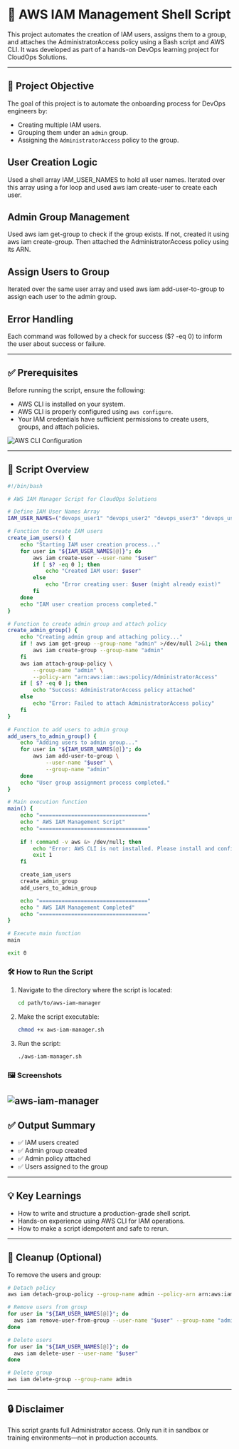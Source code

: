 # 🚀 AWS IAM Management Shell Script

This project automates the creation of IAM users, assigns them to a group, and attaches the AdministratorAccess policy using a Bash script and AWS CLI. It was developed as part of a hands-on DevOps learning project for CloudOps Solutions.

---

## 🧩 Project Objective

The goal of this project is to automate the onboarding process for DevOps engineers by:

- Creating multiple IAM users.
- Grouping them under an `admin` group.
- Assigning the `AdministratorAccess` policy to the group.

## User Creation Logic

Used a shell array IAM_USER_NAMES to hold all user names. Iterated over this array using a for loop and used aws iam create-user to create each user.

## Admin Group Management

Used aws iam get-group to check if the group exists. If not, created it using aws iam create-group. Then attached the AdministratorAccess policy using its ARN.

## Assign Users to Group

Iterated over the same user array and used aws iam add-user-to-group to assign each user to the admin group.

## Error Handling

Each command was followed by a check for success ($? -eq 0) to inform the user about success or failure.

---

## ✅ Prerequisites

Before running the script, ensure the following:

- AWS CLI is installed on your system.
- AWS CLI is properly configured using `aws configure`.
- Your IAM credentials have sufficient permissions to create users, groups, and attach policies.

![AWS CLI Configuration](img/aws-cli.png)

---

## 📜 Script Overview

```bash
#!/bin/bash

# AWS IAM Manager Script for CloudOps Solutions

# Define IAM User Names Array
IAM_USER_NAMES=("devops_user1" "devops_user2" "devops_user3" "devops_user4" "devops_user5")

# Function to create IAM users
create_iam_users() {
    echo "Starting IAM user creation process..."
    for user in "${IAM_USER_NAMES[@]}"; do
        aws iam create-user --user-name "$user"
        if [ $? -eq 0 ]; then
            echo "Created IAM user: $user"
        else
            echo "Error creating user: $user (might already exist)"
        fi
    done
    echo "IAM user creation process completed."
}

# Function to create admin group and attach policy
create_admin_group() {
    echo "Creating admin group and attaching policy..."
    if ! aws iam get-group --group-name "admin" >/dev/null 2>&1; then
        aws iam create-group --group-name "admin"
    fi
    aws iam attach-group-policy \
        --group-name "admin" \
        --policy-arn "arn:aws:iam::aws:policy/AdministratorAccess"
    if [ $? -eq 0 ]; then
        echo "Success: AdministratorAccess policy attached"
    else
        echo "Error: Failed to attach AdministratorAccess policy"
    fi
}

# Function to add users to admin group
add_users_to_admin_group() {
    echo "Adding users to admin group..."
    for user in "${IAM_USER_NAMES[@]}"; do
        aws iam add-user-to-group \
            --user-name "$user" \
            --group-name "admin"
    done
    echo "User group assignment process completed."
}

# Main execution function
main() {
    echo "=================================="
    echo " AWS IAM Management Script"
    echo "=================================="
    
    if ! command -v aws &> /dev/null; then
        echo "Error: AWS CLI is not installed. Please install and configure it first."
        exit 1
    fi

    create_iam_users
    create_admin_group
    add_users_to_admin_group

    echo "=================================="
    echo " AWS IAM Management Completed"
    echo "=================================="
}

# Execute main function
main

exit 0
```

### 🛠️ How to Run the Script

1. Navigate to the directory where the script is located:

   ```bash
   cd path/to/aws-iam-manager
   ```

1. Make the script executable:

   ```bash
   chmod +x aws-iam-manager.sh
   ```

2. Run the script:

   ```bash
   ./aws-iam-manager.sh
   ```

### 🖼️ Screenshots

![aws-iam-manager](img/aws-shell.png)
---

## ✅ Output Summary

- ✅ IAM users created
- ✅ Admin group created
- ✅ Admin policy attached
- ✅ Users assigned to the group

---

## 💡 Key Learnings

- How to write and structure a production-grade shell script.
- Hands-on experience using AWS CLI for IAM operations.
- How to make a script idempotent and safe to rerun.

---

## 🧼 Cleanup (Optional)

To remove the users and group:

```bash
# Detach policy
aws iam detach-group-policy --group-name admin --policy-arn arn:aws:iam::aws:policy/AdministratorAccess

# Remove users from group
for user in "${IAM_USER_NAMES[@]}"; do
  aws iam remove-user-from-group --user-name "$user" --group-name "admin"
done

# Delete users
for user in "${IAM_USER_NAMES[@]}"; do
  aws iam delete-user --user-name "$user"
done

# Delete group
aws iam delete-group --group-name admin
```

---

## 🔒 Disclaimer

This script grants full Administrator access. Only run it in sandbox or training environments—not in production accounts.
